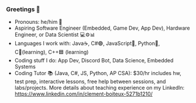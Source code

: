 ### Greetings 👋

- Pronouns: he/him 👦
- Aspiring Software Engineer (Embedded, Game Dev, App Dev), Hardware Engineer, or Data Scientist 💻⚙📊
- Languages I work with: Java☕, C#🟣, JavaScript🧾, Python🐍, C🔵(learning), C++🟦 (learning)
- Coding stuff I do: App Dev, Discord Bot, Data Science, Embedded Systems
- Coding Tutor 📚 (Java, C#, JS, Python, AP CSA): $30/hr includes hw, test prep, interactive lessons, free help between sessions, and labs/projects. More details about teaching experience on my LinkedIn: https://www.linkedin.com/in/clement-boiteux-5271b1210/

